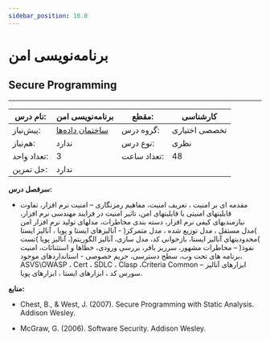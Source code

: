 ```yaml
---
sidebar_position: 10.0
---
```

# برنامه‌نویسی امن
## Secure Programming
_______________________________________________________________________________
| نام درس:    | برنامه‌نویسی امن                                   | مقطع:       | کارشناسی      |
| ----------- | -------------------------------------------------- | ----------- | ------------- |
| پیش‌نیاز:   | [ساختمان داده‌ها](../mandatory/Data-Structures.md) | گروه درس:   | تخصصی اختیاری |
| هم‌نیاز:    | ندارد                                              | نوع درس:    | نظری          |
| تعداد واحد: | 3                                                  | تعداد ساعت: | 48            |
| حل تمرین:   |  ندارد                                             |             |               |

**سرفصل درس:**


- مقدمه ای بر امنیت ، تعریف امنیت، مفاهیم رمزنگاری – امنیت نرم افزار، تفاوت قابلیتهای امنیتی با قابلیتهای امن، تاثیر امنیت در فرایند مهندسی نرم افزار، نیازمندیهای کیفی نرم افزار، دسته بندی مخاطرات، مدلهای تولید نرم افزار امن )مدل مستقل ، مدل توزیع شده ، مدل متمرکز( - آنالیزهای ایستا و پویا ، آنالیز ایستا )محدودیتهای آنالیز ایستا، بازخوانی کد، مدل سازی، آنالیز الگوریتم(، آنالیز پویا )تست نفوذ( – مخاطرات مشهور، سرریز بافر، بررسی ورودی، خطاها و استثنائات، امنیت برنامه های تحت وب، سطح دسترسی، حریم خصوصی - استانداردهای موجود، ASVS\OWASP ، Cert ، SDLC ، Clasp ،Criteria Common – ابزارهای آنالیز سورس کد ، ابزارهای ایستا ، ابزارهای پویا. 


**منابع:**


- Chest, B., & West, J. (2007). Secure Programming with Static Analysis. Addison Wesley.

- McGraw, G. (2006). Software Security. Addison Wesley.
